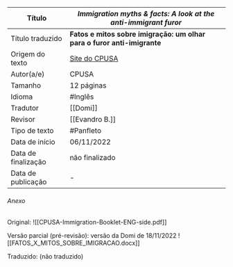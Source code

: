 | Título              |*Immigration myths & facts: A look at the anti-immigrant furor*|
| ------------------- | ------------- |
| Título traduzido    |**Fatos e mitos sobre imigração: um olhar para o furor anti-imigrante**|
| Origem do texto     |[Site do CPUSA](https://www.cpusa.org/materials/immigration-myths-facts-a-look-at-the-anti-immigrant-furor/)|
| Autor(a/e)          |CPUSA|
| Tamanho             |12 páginas|
| Idioma              | #Inglês |
| Tradutor            |[[Domi]]|
| Revisor             |[[Evandro B.]]|
| Tipo de texto       | #Panfleto|
| Data de início      |06/11/2022|
| Data de finalização |não finalizado|
| Data de publicação  |-|

###### Anexo
Original: 
![[CPUSA-Immigration-Booklet-ENG-side.pdf]]

Versão parcial (pré-revisão): versão da Domi de 18/11/2022
![[FATOS_X_MITOS_SOBRE_IMIGRACAO.docx]]

Traduzido: (não traduzido)